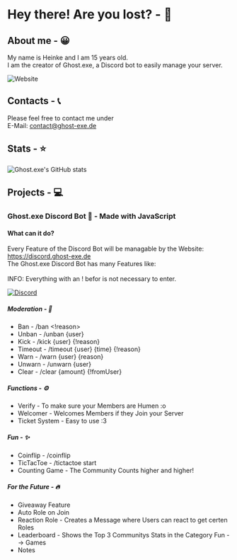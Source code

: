 # Hey there! Are you lost? - 👻

## About me - 😀
My name is Heinke and I am 15 years old.\
I am the creator of Ghost.exe, a Discord bot to easily manage your server.

![Website](https://img.shields.io/website?url=https%3A%2F%2Fghost-exe.de%2Fportfolio&down_message=Portfolio&style=for-the-badge&label=See%20my)

## Contacts - 📞
Please feel free to contact me under\
E-Mail: contact@ghost-exe.de



## Stats - ⭐
![Ghost.exe's GitHub stats](https://github-readme-stats.vercel.app/api?username=Gohst101&show_icons=true&theme=dracula)

## Projects - 💻
### Ghost.exe Discord Bot 🤖 - Made with JavaScript

#### What can it do?
Every Feature of the Discord Bot will be managable by the Website: https://discord.ghost-exe.de \
The Ghost.exe Discord Bot has many Features like:\
\
INFO: Everything with an ! befor is not necessary to enter.



[![Discord](https://img.shields.io/discord/1310338591150444585?style=for-the-badge&logo=discord&logoColor=blue&label=Discord)](https://discord.gg/xAEqdQaErM)


##### Moderation - 🔨
- Ban - /ban <user> <!reason>
- Unban - /unban {user}
- Kick - /kick {user} {!reason}
- Timeout - /timeout {user} {time} {!reason}
- Warn - /warn {user} {reason}
- Unwarn - /unwarn {user}
- Clear - /clear {amount} {!fromUser}

##### Functions - ⚙
- Verify - To make sure your Members are Humen :o
- Welcomer - Welcomes Members if they Join your Server
- Ticket System - Easy to use :3

##### Fun - ✨
- Coinflip - /coinflip
- TicTacToe - /tictactoe start
- Counting Game - The Community Counts higher and higher!

##### For the Future - 🔥
- Giveaway Feature
- Auto Role on Join
- Reaction Role - Creates a Message where Users can react to get certen Roles
- Leaderboard - Shows the Top 3 Communitys Stats in the Category Fun --> Games
- Notes
